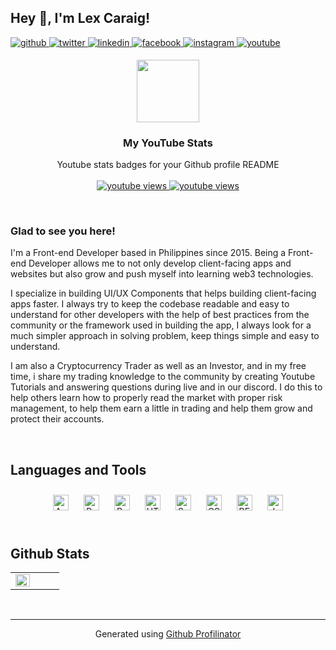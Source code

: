 ## Hey 👋, I'm Lex Caraig!  
  

<a href="https://github.com/lexcaraig" target="_blank">
<img src=https://img.shields.io/badge/github-%2324292e.svg?&style=for-the-badge&logo=github&logoColor=white alt=github style="margin-bottom: 5px;" />
</a>
<a href="https://twitter.com/lexcaraig" target="_blank">
<img src=https://img.shields.io/badge/twitter-%2300acee.svg?&style=for-the-badge&logo=twitter&logoColor=white alt=twitter style="margin-bottom: 5px;" />
</a>
<a href="https://linkedin.com/in/lexcaraig" target="_blank">
<img src=https://img.shields.io/badge/linkedin-%231E77B5.svg?&style=for-the-badge&logo=linkedin&logoColor=white alt=linkedin style="margin-bottom: 5px;" />
</a>
<a href="https://www.facebook.com/lexcaraig" target="_blank">
<img src=https://img.shields.io/badge/facebook-%232E87FB.svg?&style=for-the-badge&logo=facebook&logoColor=white alt=facebook style="margin-bottom: 5px;" />
</a>
<a href="https://instagram.com/lexcaraig" target="_blank">
<img src=https://img.shields.io/badge/instagram-%23000000.svg?&style=for-the-badge&logo=instagram&logoColor=white alt=instagram style="margin-bottom: 5px;" />
</a>
<a href="https://www.youtube.com/user/lexcaraig" target="_blank">
<img src=https://img.shields.io/badge/youtube-%23EE4831.svg?&style=for-the-badge&logo=youtube&logoColor=white alt=youtube style="margin-bottom: 5px;" />
</a>  
  
</br>

<p align="center">
  <img src="https://i.imgur.com/0QRyKo9.png" width="100px"/>
  <h3 align="center">My YouTube Stats</h3>

  <p align="center">
    Youtube stats badges for your Github profile README
    <br />
    <br />
    <a href="https://www.youtube.com/channel/UCHkUoMBnp8ej0DZHgzJe0SQ?sub_confirmation=1">
      <img alt="youtube views" src="https://github-readme-youtube-stats.herokuapp.com/subscribers/index.php?id=UCHkUoMBnp8ej0DZHgzJe0SQ&key=AIzaSyAgYj-zKiQsaVsjqfx3NsiHqATRg2gyOqc"/>
    </a>
    <a href="https://www.youtube.com/channel/UCHkUoMBnp8ej0DZHgzJe0SQ?sub_confirmation=1">
      <img alt="youtube views" src="https://github-readme-youtube-stats.herokuapp.com/views/index.php?id=UCHkUoMBnp8ej0DZHgzJe0SQ&key=AIzaSyAgYj-zKiQsaVsjqfx3NsiHqATRg2gyOqc"/>
    </a>
  </p>
</p>

</br>

### Glad to see you here!  
I'm a Front-end Developer based in Philippines since 2015. Being a Front-end Developer allows me to not only develop client-facing apps and websites but also grow and push myself into learning web3 technologies.

I specialize in building UI/UX Components that helps building client-facing apps faster. I always try to keep the codebase readable and easy to understand for other developers with the help of best practices from the community or the framework used in building the app, I always look for a much simpler approach in solving problem, keep things simple and easy to understand.

I am also a Cryptocurrency Trader as well as an Investor, and in my free time, i share my trading knowledge to the community by creating Youtube Tutorials and answering questions during live and in our discord. I do this to help others learn how to properly read the market with proper risk management, to help them earn a little in trading and help them grow and protect their accounts.  
  

<br/>  


## Languages and Tools  
<div align="center">  
<img style="margin: 10px" src="https://profilinator.rishav.dev/skills-assets/angularjs-original.svg" alt="Angular" height="25" />  
<img style="margin: 10px" src="https://profilinator.rishav.dev/skills-assets/react-original-wordmark.svg" alt="React" height="25" />  
<img style="margin: 10px" src="https://profilinator.rishav.dev/skills-assets/redux-original.svg" alt="Redux" height="25" />  
<img style="margin: 10px" src="https://profilinator.rishav.dev/skills-assets/html5-original-wordmark.svg" alt="HTML5" height="25" />  
<img style="margin: 10px" src="https://profilinator.rishav.dev/skills-assets/sass-original.svg" alt="Sass" height="25" />  
<img style="margin: 10px" src="https://profilinator.rishav.dev/skills-assets/css3-original-wordmark.svg" alt="CSS3" height="25" />  
<img style="margin: 10px" src="https://profilinator.rishav.dev/skills-assets/bem.svg" alt="BEM" height="25" />  
<img style="margin: 10px" src="https://profilinator.rishav.dev/skills-assets/javascript-original.svg" alt="JavaScript" height="25" />  
</div>  

<br/>  


## Github Stats  
<table><tr><td valign="top" width="50%">

<img src="https://github-readme-stats.vercel.app/api?username=lexcaraig&show_icons=true&count_private=true&hide_border=true" align="left" style="width: 100%" />

</td><td valign="top" width="50%">



</td></tr></table>
<br />

----
<div align="center">Generated using <a href="https://profilinator.rishav.dev/" target="_blank">Github Profilinator</a></div>

